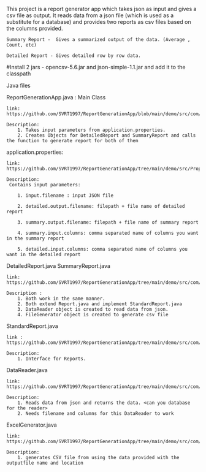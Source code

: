 
This project is a report generator app which takes json as input and gives a csv file as output. It reads data from a json file (which is used as a substitute for a database) and provides two reports as csv files based on the columns provided. 

	Summary Report -  Gives a summarized output of the data. (Average , Count, etc)

	Detailed Report - Gives detailed row by row data.



#Install 2 jars - opencsv-5.6.jar and json-simple-1.1.jar and add it to the classpath


Java files

ReportGenerationApp.java : Main Class

	link: https://github.com/SVRT1997/ReportGenerationApp/blob/main/demo/src/com/report/main/ReportGenerationApp.java
	
	Description: 
		1. Takes input parameters from application.properties. 
		2. Creates Objects for DetailedReport and SummaryReport and calls the function to generate report for both of them



application.properties:

	link: https://github.com/SVRT1997/ReportGenerationApp/tree/main/demo/src/Properties
	
	Description:
	 Contains input parameters:
	 
		1. input.filename : input JSON file

		2. detailed.output.filename: filepath + file name of detailed report
		
		3. summary.output.filename: filepath + file name of summary report
		
		4. summary.input.columns: comma separated name of columns you want in the summary report
		
		5. detailed.input.columns: comma separated name of columns you want in the detailed report
		

DetailedReport.java
SummaryReport.java
	
	link: https://github.com/SVRT1997/ReportGenerationApp/tree/main/demo/src/com/report/generator
	
	Description :
		1. Both work in the same manner.
		2. Both extend Report.java and implement StandardReport.java
		3. DataReader object is created to read data from json.
		4. FileGenerator object is created to generate csv file


StandardReport.java

	link : https://github.com/SVRT1997/ReportGenerationApp/tree/main/demo/src/com/report/standard
	
	Description:
		1. Interface for Reports.

DataReader.java

	link: https://github.com/SVRT1997/ReportGenerationApp/tree/main/demo/src/com/report/data/reader
	
	Description:
		1. Reads data from json and returns the data. <can you database for the reader>
		2. Needs filename and columns for this DataReader to work

ExcelGenerator.java

	link: https://github.com/SVRT1997/ReportGenerationApp/tree/main/demo/src/com/report/file/generator
	
	Description: 
		1. generates CSV file from using the data provided with the outputfile name and location




